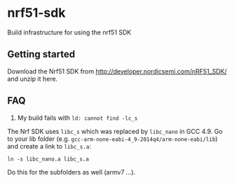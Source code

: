 # nrf51-sdk

Build infrastructure for using the nrf51 SDK


## Getting started

Download the Nrf51 SDK from http://developer.nordicsemi.com/nRF51_SDK/ and unzip it here.


## FAQ

1. My build fails with `ld: cannot find -lc_s`

The Nrf SDK uses `libc_s` which was replaced by `libc_nano` in GCC 4.9.
Go to your lib folder (e.g. `gcc-arm-none-eabi-4_9-2014q4/arm-none-eabi/lib`) and create a link to `libc_s.a`:

    ln -s libc_nano.a libc_s.a

Do this for the subfolders as well (armv7 ...).
